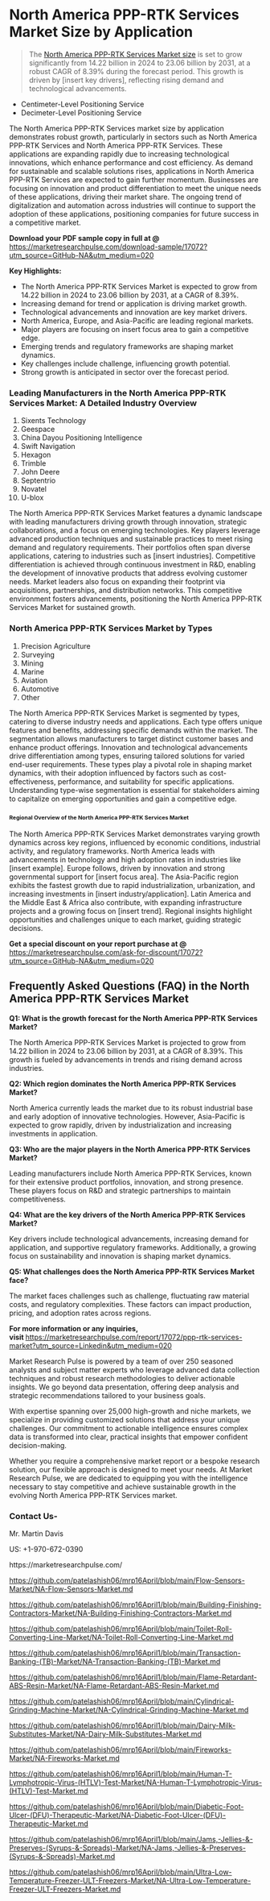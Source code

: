 <h1>North America PPP-RTK Services Market&nbsp;Size by Application</h1><blockquote><p>The <a href="https://marketresearchpulse.com/download-sample/17072?utm_source=GitHub-NA&amp;utm_medium=020">North America PPP-RTK Services Market size</a> is set to grow significantly from 14.22 billion in 2024 to 23.06 billion by 2031, at a robust CAGR of 8.39% during the forecast period. This growth is driven by [insert key drivers], reflecting rising demand and technological advancements.</p></blockquote><ul><li>Centimeter-Level Positioning Service<li> Decimeter-Level Positioning Service</li></ul><p>The North America PPP-RTK Services market size by application demonstrates robust growth, particularly in sectors such as North America PPP-RTK Services and North America PPP-RTK Services. These applications are expanding rapidly due to increasing technological innovations, which enhance performance and cost efficiency. As demand for sustainable and scalable solutions rises, applications in North America PPP-RTK Services are expected to gain further momentum. Businesses are focusing on innovation and product differentiation to meet the unique needs of these applications, driving their market share. The ongoing trend of digitalization and automation across industries will continue to support the adoption of these applications, positioning companies for future success in a competitive market.</p><p><strong>Download your PDF sample copy in full at @ </strong><a href="https://marketresearchpulse.com/download-sample/17072?utm_source=GitHub-NA&amp;utm_medium=020">https://marketresearchpulse.com/download-sample/17072?utm_source=GitHub-NA&amp;utm_medium=020</a></p><p><strong>Key Highlights: </strong></p><ul><li>The North America PPP-RTK Services Market is expected to grow from 14.22 billion in 2024 to 23.06 billion by 2031, at a CAGR of 8.39%.</li><li>Increasing demand for trend or application is driving market growth.</li><li>Technological advancements and innovation are key market drivers.</li><li>North America, Europe, and Asia-Pacific are leading regional markets.</li><li>Major players are focusing on insert focus area to gain a competitive edge.</li><li>Emerging trends and regulatory frameworks are shaping market dynamics.</li><li>Key challenges include challenge, influencing growth potential.</li><li>Strong growth is anticipated in sector over the forecast period.</li></ul><h3>Leading Manufacturers in the North America PPP-RTK Services Market: A Detailed Industry Overview</h3><ol><li>Sixents Technology</li><li>Geespace</li><li>China Dayou Positioning Intelligence</li><li>Swift Navigation</li><li>Hexagon</li><li>Trimble</li><li>John Deere</li><li>Septentrio</li><li>Novatel</li><li>U-blox</li></ol><div class="flex max-w-full flex-col flex-grow"><div class="min-h-8 text-message flex w-full flex-col items-end gap-2 whitespace-normal break-words [.text-message+&amp;]:mt-5" dir="auto" data-message-author-role="assistant" data-message-id="fd8432e4-4910-450d-b182-61b7bfb0a01f" data-message-model-slug="gpt-4o"><div class="flex w-full flex-col gap-1 empty:hidden first:pt-[3px]"><div class="markdown prose w-full break-words dark:prose-invert light"><p>The North America PPP-RTK Services Market features a dynamic landscape with leading manufacturers driving growth through innovation, strategic collaborations, and a focus on emerging technologies. Key players leverage advanced production techniques and sustainable practices to meet rising demand and regulatory requirements. Their portfolios often span diverse applications, catering to industries such as [insert industries]. Competitive differentiation is achieved through continuous investment in R&amp;D, enabling the development of innovative products that address evolving customer needs. Market leaders also focus on expanding their footprint via acquisitions, partnerships, and distribution networks. This competitive environment fosters advancements, positioning the North America PPP-RTK Services Market for sustained growth.</p></div></div></div></div><h3>North America PPP-RTK Services Market by Types</h3><ol><li>Precision Agriculture<li> Surveying<li> Mining<li> Marine<li> Aviation<li> Automotive<li> Other</li></ol><div class="flex max-w-full flex-col flex-grow"><div class="min-h-8 text-message flex w-full flex-col items-end gap-2 whitespace-normal break-words [.text-message+&amp;]:mt-5" dir="auto" data-message-author-role="assistant" data-message-id="084470be-0bb7-4664-bddf-5156b4f41249" data-message-model-slug="gpt-4o-mini"><div class="flex w-full flex-col gap-1 empty:hidden first:pt-[3px]"><div class="markdown prose w-full break-words dark:prose-invert light"><p>The North America PPP-RTK Services Market is segmented by types, catering to diverse industry needs and applications. Each type offers unique features and benefits, addressing specific demands within the market. The segmentation allows manufacturers to target distinct customer bases and enhance product offerings. Innovation and technological advancements drive differentiation among types, ensuring tailored solutions for varied end-user requirements. These types play a pivotal role in shaping market dynamics, with their adoption influenced by factors such as cost-effectiveness, performance, and suitability for specific applications. Understanding type-wise segmentation is essential for stakeholders aiming to capitalize on emerging opportunities and gain a competitive edge.</p></div></div></div></div><h3><span style="font-size: 11px;">Regional Overview of the North America PPP-RTK Services Market</span></h3><div class="flex max-w-full flex-col flex-grow"><div class="min-h-8 text-message flex w-full flex-col items-end gap-2 whitespace-normal break-words [.text-message+&amp;]:mt-5" dir="auto" data-message-author-role="assistant" data-message-id="e9038762-ce64-4e30-91c9-9bd413514231" data-message-model-slug="gpt-4o-mini"><div class="flex w-full flex-col gap-1 empty:hidden first:pt-[3px]"><div class="markdown prose w-full break-words dark:prose-invert light"><p>The North America PPP-RTK Services Market demonstrates varying growth dynamics across key regions, influenced by economic conditions, industrial activity, and regulatory frameworks. North America leads with advancements in technology and high adoption rates in industries like [insert example]. Europe follows, driven by innovation and strong governmental support for [insert focus area]. The Asia-Pacific region exhibits the fastest growth due to rapid industrialization, urbanization, and increasing investments in [insert industry/application]. Latin America and the Middle East &amp; Africa also contribute, with expanding infrastructure projects and a growing focus on [insert trend]. Regional insights highlight opportunities and challenges unique to each market, guiding strategic decisions.</p></div></div></div></div><p><strong>Get a special discount on your report purchase at @ </strong><a href="https://marketresearchpulse.com/ask-for-discount/17072?utm_source=GitHub-NA&amp;utm_medium=020">https://marketresearchpulse.com/ask-for-discount/17072?utm_source=GitHub-NA&amp;utm_medium=020</a></p><h2>Frequently Asked Questions (FAQ) in the North America PPP-RTK Services Market</h2><p><strong>Q1: What is the growth forecast for the North America PPP-RTK Services Market?</strong></p><p>The North America PPP-RTK Services Market is projected to grow from 14.22 billion in 2024 to 23.06 billion by 2031, at a CAGR of 8.39%. This growth is fueled by advancements in trends and rising demand across industries.</p><p><strong>Q2: Which region dominates the North America PPP-RTK Services Market?</strong></p><p>North America currently leads the market due to its robust industrial base and early adoption of innovative technologies. However, Asia-Pacific is expected to grow rapidly, driven by industrialization and increasing investments in application.</p><p><strong>Q3: Who are the major players in the North America PPP-RTK Services Market?</strong></p><p>Leading manufacturers include North America PPP-RTK Services, known for their extensive product portfolios, innovation, and strong presence. These players focus on R&amp;D and strategic partnerships to maintain competitiveness.</p><p><strong>Q4: What are the key drivers of the North America PPP-RTK Services Market?</strong></p><p>Key drivers include technological advancements, increasing demand for application, and supportive regulatory frameworks. Additionally, a growing focus on sustainability and innovation is shaping market dynamics.</p><p><strong>Q5: What challenges does the North America PPP-RTK Services Market face?</strong></p><p>The market faces challenges such as challenge, fluctuating raw material costs, and regulatory complexities. These factors can impact production, pricing, and adoption rates across regions.</p><p><strong>For more information or any inquiries, visit&nbsp;</strong><a href="https://marketresearchpulse.com/report/17072/ppp-rtk-services-market?utm_source=Linkedin&utm_medium=020">https://marketresearchpulse.com/report/17072/ppp-rtk-services-market?utm_source=Linkedin&utm_medium=020</a></p><p>Market Research Pulse is powered by a team of over 250 seasoned analysts and subject matter experts who leverage advanced data collection techniques and robust research methodologies to deliver actionable insights. We go beyond data presentation, offering deep analysis and strategic recommendations tailored to your business goals.</p><p>With expertise spanning over 25,000 high-growth and niche markets, we specialize in providing customized solutions that address your unique challenges. Our commitment to actionable intelligence ensures complex data is transformed into clear, practical insights that empower confident decision-making.</p><p>Whether you require a comprehensive market report or a bespoke research solution, our flexible approach is designed to meet your needs. At Market Research Pulse, we are dedicated to equipping you with the intelligence necessary to stay competitive and achieve sustainable growth in the evolving North America PPP-RTK Services market.</p><h3><strong>Contact Us-</strong></h3><p>Mr. Martin Davis</p><p>US: +1-970-672-0390</p><p>https://marketresearchpulse.com/</p><p><a href="https://github.com/patelashish06/mrp16April/blob/main/Flow-Sensors-Market/NA-Flow-Sensors-Market.md">https://github.com/patelashish06/mrp16April/blob/main/Flow-Sensors-Market/NA-Flow-Sensors-Market.md</a></p><p><a href="https://github.com/patelashish06/mrp16April1/blob/main/Building-Finishing-Contractors-Market/NA-Building-Finishing-Contractors-Market.md">https://github.com/patelashish06/mrp16April1/blob/main/Building-Finishing-Contractors-Market/NA-Building-Finishing-Contractors-Market.md</a></p><p><a href="https://github.com/patelashish06/mrp16April/blob/main/Toilet-Roll-Converting-Line-Market/NA-Toilet-Roll-Converting-Line-Market.md">https://github.com/patelashish06/mrp16April/blob/main/Toilet-Roll-Converting-Line-Market/NA-Toilet-Roll-Converting-Line-Market.md</a></p><p><a href="https://github.com/patelashish06/mrp16April1/blob/main/Transaction-Banking-(TB)-Market/NA-Transaction-Banking-(TB)-Market.md">https://github.com/patelashish06/mrp16April1/blob/main/Transaction-Banking-(TB)-Market/NA-Transaction-Banking-(TB)-Market.md</a></p><p><a href="https://github.com/patelashish06/mrp16April1/blob/main/Flame-Retardant-ABS-Resin-Market/NA-Flame-Retardant-ABS-Resin-Market.md">https://github.com/patelashish06/mrp16April1/blob/main/Flame-Retardant-ABS-Resin-Market/NA-Flame-Retardant-ABS-Resin-Market.md</a></p><p><a href="https://github.com/patelashish06/mrp16April/blob/main/Cylindrical-Grinding-Machine-Market/NA-Cylindrical-Grinding-Machine-Market.md">https://github.com/patelashish06/mrp16April/blob/main/Cylindrical-Grinding-Machine-Market/NA-Cylindrical-Grinding-Machine-Market.md</a></p><p><a href="https://github.com/patelashish06/mrp16April1/blob/main/Dairy-Milk-Substitutes-Market/NA-Dairy-Milk-Substitutes-Market.md">https://github.com/patelashish06/mrp16April1/blob/main/Dairy-Milk-Substitutes-Market/NA-Dairy-Milk-Substitutes-Market.md</a></p><p><a href="https://github.com/patelashish06/mrp16April/blob/main/Fireworks-Market/NA-Fireworks-Market.md">https://github.com/patelashish06/mrp16April/blob/main/Fireworks-Market/NA-Fireworks-Market.md</a></p><p><a href="https://github.com/patelashish06/mrp16April1/blob/main/Human-T-Lymphotropic-Virus-(HTLV)-Test-Market/NA-Human-T-Lymphotropic-Virus-(HTLV)-Test-Market.md">https://github.com/patelashish06/mrp16April1/blob/main/Human-T-Lymphotropic-Virus-(HTLV)-Test-Market/NA-Human-T-Lymphotropic-Virus-(HTLV)-Test-Market.md</a></p><p><a href="https://github.com/patelashish06/mrp16April/blob/main/Diabetic-Foot-Ulcer-(DFU)-Therapeutic-Market/NA-Diabetic-Foot-Ulcer-(DFU)-Therapeutic-Market.md">https://github.com/patelashish06/mrp16April/blob/main/Diabetic-Foot-Ulcer-(DFU)-Therapeutic-Market/NA-Diabetic-Foot-Ulcer-(DFU)-Therapeutic-Market.md</a></p><p><a href="https://github.com/patelashish06/mrp16April1/blob/main/Jams,-Jellies-&-Preserves-(Syrups-&-Spreads)-Market/NA-Jams,-Jellies-&-Preserves-(Syrups-&-Spreads)-Market.md">https://github.com/patelashish06/mrp16April1/blob/main/Jams,-Jellies-&-Preserves-(Syrups-&-Spreads)-Market/NA-Jams,-Jellies-&-Preserves-(Syrups-&-Spreads)-Market.md</a></p><p><a href="https://github.com/patelashish06/mrp16April/blob/main/Ultra-Low-Temperature-Freezer-ULT-Freezers-Market/NA-Ultra-Low-Temperature-Freezer-ULT-Freezers-Market.md">https://github.com/patelashish06/mrp16April/blob/main/Ultra-Low-Temperature-Freezer-ULT-Freezers-Market/NA-Ultra-Low-Temperature-Freezer-ULT-Freezers-Market.md</a></p>